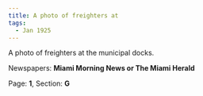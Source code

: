 ```yaml
---  
title: A photo of freighters at  
tags:  
  - Jan 1925  
---  
```

  
A photo of freighters at the municipal docks.  
  
Newspapers: **Miami Morning News or The Miami Herald**  
  
Page: **1**, Section: **G** 
